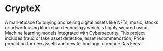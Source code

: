 # CrypteX
A marketplace for buying and selling digital assets like NFTs, music, stocks or  artwork using blockchain technology which is highly secured using Machine learning models integrated with Cybersecurity. This project includes fraud or fake asset detection, asset recommendation, Price prediction for new assets and new technology to reduce Gas Fees.
